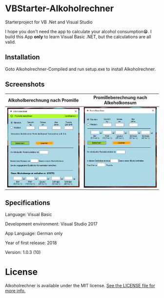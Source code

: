 # VBStarter-Alkoholrechner

Starterproject for VB .Net and Visual Studio

I hope you don't need the app to calculate your alcohol consumption😁.
I build this App __only__ to learn Visual Basic .NET, but the calculations are all valid.



## Installation

Goto Alkoholrechner-Compiled and run setup.exe to install Alkoholrechner.

## Screenshots

Alkoholberechnung nach Promille | Promilleberechnung nach Alkoholkonsum
:-------------------------:|:-------------------------:
![Alkoholrechner](https://github.com/miappks/VBStarter-Alkoholrechner/blob/main/Screenshots/Alkoholrechner.PNG)  |  ![Promillerechner](https://github.com/miappks/VBStarter-Alkoholrechner/blob/main/Screenshots/Promillerechner.PNG)


## Specifications

Language: Visual Basic

Development environment: Visual Studio 2017


App Language: German only

Year of first release: 2018

Version: 1.0.3 (10)


License
=======

Alkoholrechner is available under the MIT license. [See the LICENSE file for more info.](https://github.com/miappks/VBStarter-Alkoholrechner/blob/main/LICENSE)
